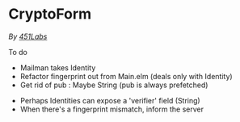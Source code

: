CryptoForm
==========

*By [451Labs](451labs.org)*

To do
* Mailman takes Identity
* Refactor fingerprint out from Main.elm (deals only with Identity)
* Get rid of pub : Maybe String (pub is always prefetched)
- Perhaps Identities can expose a 'verifier' field (String)
- When there's a fingerprint mismatch, inform the server
